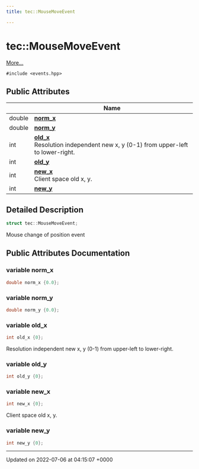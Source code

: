 ```yaml
---
title: tec::MouseMoveEvent

---
```


# tec::MouseMoveEvent



 [More...](#detailed-description)


`#include <events.hpp>`

## Public Attributes

|                | Name           |
| -------------- | -------------- |
| double | **[norm_x](/engine/Classes/structtec_1_1_mouse_move_event/#variable-norm-x)**  |
| double | **[norm_y](/engine/Classes/structtec_1_1_mouse_move_event/#variable-norm-y)**  |
| int | **[old_x](/engine/Classes/structtec_1_1_mouse_move_event/#variable-old-x)** <br>Resolution independent new x, y (0-1) from upper-left to lower-right.  |
| int | **[old_y](/engine/Classes/structtec_1_1_mouse_move_event/#variable-old-y)**  |
| int | **[new_x](/engine/Classes/structtec_1_1_mouse_move_event/#variable-new-x)** <br>Client space old x, y.  |
| int | **[new_y](/engine/Classes/structtec_1_1_mouse_move_event/#variable-new-y)**  |

## Detailed Description

```cpp
struct tec::MouseMoveEvent;
```


Mouse change of position event 

## Public Attributes Documentation

### variable norm_x

```cpp
double norm_x {0.0};
```


### variable norm_y

```cpp
double norm_y {0.0};
```


### variable old_x

```cpp
int old_x {0};
```

Resolution independent new x, y (0-1) from upper-left to lower-right. 

### variable old_y

```cpp
int old_y {0};
```


### variable new_x

```cpp
int new_x {0};
```

Client space old x, y. 

### variable new_y

```cpp
int new_y {0};
```


-------------------------------

Updated on 2022-07-06 at 04:15:07 +0000
